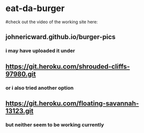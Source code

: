 # eat-da-burger


#check out the video of the working site here:

## johnericward.github.io/burger-pics


### i may have uploaded it under 

## https://git.heroku.com/shrouded-cliffs-97980.git 

### or i also tried another option 

## https://git.heroku.com/floating-savannah-13123.git

### but neither seem to be working currently




